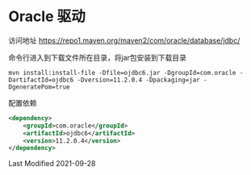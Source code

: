 # Oracle 驱动

访问地址 https://repo1.maven.org/maven2/com/oracle/database/jdbc/

命令行进入到下载文件所在目录，将jar包安装到下载目录

```
mvn install:install-file -Dfile=ojdbc6.jar -DgroupId=com.oracle -DartifactId=ojdbc6 -Dversion=11.2.0.4 -Dpackaging=jar -DgeneratePom=true
```

配置依赖

```xml
<dependency>
    <groupId>com.oracle</groupId>
    <artifactId>ojdbc6</artifactId>
    <version>11.2.0.4</version>
</dependency>
```

Last Modified 2021-09-28
